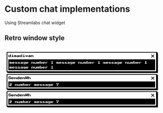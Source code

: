# Custom chat implementations
Using Streamlabs chat widget

## Retro window style
![image](img1.png "")